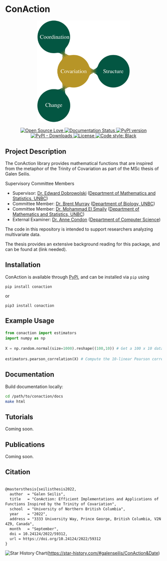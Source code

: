 # ConAction

<p align="center">
	<img src="imgs/trinity_of_covariation.png" alt='Instantiations of the Trinity of Covariation' width="300"/>
</p>

<p align="center">
	<a href="https://github.com/ellerbrock/open-source-badges/" target="_blank">
		<img alt="Open Source Love" src="https://badges.frapsoft.com/os/v1/open-source.png?v=103">
	</a>
	<a href="https://conaction.readthedocs.io/en/latest/?badge=latest" target="_blank">
		<img alt="Documentation Status" src="https://readthedocs.org/projects/conaction/badge/?version=latest">
	</a>
	<a href="https://badge.fury.io/py/conaction" target="_blank">
		<img alt="PyPI version" src="https://badge.fury.io/py/conaction.svg">
	</a>
	<a href="https://img.shields.io/pypi/dm/conaction" target="_blank">
		<img alt="PyPI - Downloads" src="https://img.shields.io/pypi/dm/conaction">
	</a>
	<a href="https://github.com/galenseilis/ConAction/blob/main/LICENSE" target="_blank">
		<img alt="License" src="https://img.shields.io/badge/License-BSD_3--Clause-blue.svg">
	</a>
	<a href="https://github.com/psf/black" target="_blank">
		<img alt="Code style: Black" src="https://img.shields.io/badge/code%20style-black-000000.svg">
	</a>
</p>


## Project Description
The ConAction library provides mathematical functions that are inspired from the metaphor of the Trinity of Covariation as part of the MSc thesis of Galen Seilis.

Supervisory Committee Members

- Supervisor: [Dr. Edward Dobrowolski](https://www2.unbc.ca/people/dobrowolski-dr-edward) ([Department of Mathematics and Statistics, UNBC](https://www2.unbc.ca/math-statistics))
- Committee Member: [Dr. Brent Murray](https://web.unbc.ca/~murrayb/) ([Department of Biology, UNBC](https://www2.unbc.ca/biology))
- Committee Member: [Dr. Mohammad El Smaily](https://smaily.opened.ca/) ([Department of Mathematics and Statistics, UNBC](https://www2.unbc.ca/math-statistics))
- External Examiner: [Dr. Anne Condon](https://www.cs.ubc.ca/~condon/) ([Department of Computer Science](https://www.cs.ubc.ca/about))

The code in this repository is intended to support researchers analyzing multivariate data.

The thesis provides an extensive background reading for this package, and can be found at (link needed).

## Installation
ConAction is available through [PyPi](https://pypi.org/project/conaction/), and can be installed via `pip` using
```
pip install conaction
```
or 
```
pip3 install conaction
```

## Example Usage

```python
from conaction import estimators
import numpy as np

X = np.random.normal(size=1000).reshape((100,10)) # Get a 100 x 10 data table

estimators.pearson_correlation(X) # Compute the 10-linear Pearson correlation coefficient
```

## Documentation


Build documentation locally:

```bash
cd /path/to/conaction/docs
make html
```

## Tutorials

Coming soon.

## Publications

Coming soon.

## Citation

```

@mastersthesis{seilisthesis2022,
  author  = "Galen Seilis",
  title   = "ConAction: Efficient Implementations and Applications of Functions Inspired by the Trinity of Covariation",
  school  = "University of Northern British Columbia",
  year    = "2022",
  address = "3333 University Way, Prince George, British Columbia, V2N 4Z9, Canada",
  month   = "September",
  doi = 10.24124/2022/59312,
  url = https://doi.org/10.24124/2022/59312
}
```

![Star History Chart](https://api.star-history.com/svg?repos=galenseilis/ConAction&type=Date)(https://star-history.com/#galenseilis/ConAction&Date)
